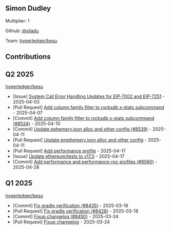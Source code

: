 
## Simon Dudley
Multiplier: 1

Github: [@siladu](https://github.com/siladu)

Team: [hyperledger/besu](https://github.com/hyperledger/besu/pulls?q=author%3Asiladu)

## Contributions

## Q2 2025


[hyperledger/besu](https://github.com/hyperledger/besu)
* [Issue] [System Call Error Handling Updates for EIP-7002 and EIP-7251](https://github.com/hyperledger/besu/issues/8511) - 2025-04-03
* [Pull Request] [Add column family filter to rocksdb x-stats subcommand](https://github.com/hyperledger/besu/pull/8524) - 2025-04-07
* [Commit] [Add column family filter to rocksdb x-stats subcommand (#8524)](https://github.com/hyperledger/besu/commit/9b0308886180644dbca3adca09bb89661df3d27c) - 2025-04-10
* [Commit] [Update ephemery.json alloc and other config (#8539)](https://github.com/hyperledger/besu/commit/b783b4bd51b22889c60739be5475170a5a0921b4) - 2025-04-11
* [Pull Request] [Update emphemery.json alloc and other config](https://github.com/hyperledger/besu/pull/8539) - 2025-04-11
* [Pull Request] [Add performance profile](https://github.com/hyperledger/besu/pull/8560) - 2025-04-17
* [Issue] [Update ethereum/tests to v17.0](https://github.com/hyperledger/besu/issues/8558) - 2025-04-17
* [Commit] [Add performance and performance-rpc profiles (#8560)](https://github.com/hyperledger/besu/commit/cff5dad4197fc682676b79bbc5f40e3a4e3455ea) - 2025-04-28
## Q1 2025

[hyperledger/besu](https://github.com/hyperledger/besu)
* [Commit] [Fix gradle verification (#8435)](https://github.com/hyperledger/besu/commit/5b6cd5f863d6b7b91e25a71392b5ae63de4e1978) - 2025-03-18
* [Pull Request] [Fix gradle verification (#8428)](https://github.com/hyperledger/besu/pull/8435) - 2025-03-18
* [Commit] [Fixup changelog (#8450)](https://github.com/hyperledger/besu/commit/3a3aec20525751aa20171203ff3de21e8121d779) - 2025-03-24
* [Pull Request] [Fixup changelog](https://github.com/hyperledger/besu/pull/8450) - 2025-03-24
